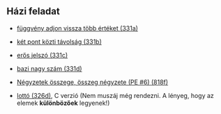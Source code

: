 Házi feladat
------------

* [függvény adjon vissza több értéket (331a)](https://arato.inf.unideb.hu/szathmary.laszlo/pmwiki/index.php?n=Prog1.20200331a)

* [két pont közti távolság (331b)](https://arato.inf.unideb.hu/szathmary.laszlo/pmwiki/index.php?n=Prog1.20200331b)

* [erős jelszó (331c)](https://arato.inf.unideb.hu/szathmary.laszlo/pmwiki/index.php?n=Prog1.20200331c)

* [bazi nagy szám (331d)](https://arato.inf.unideb.hu/szathmary.laszlo/pmwiki/index.php?n=Prog1.20200331d)

* [Négyzetek összege, összeg négyzete (PE #6) (818f)](https://arato.inf.unideb.hu/szathmary.laszlo/pmwiki/index.php?n=Py3.20120818f
)

* [lottó (326d)](https://arato.inf.unideb.hu/szathmary.laszlo/pmwiki/index.php?n=Prog1.20200326d),
C verzió (Nem muszáj még rendezni. A lényeg, hogy az elemek **különbözőek** legyenek!)
